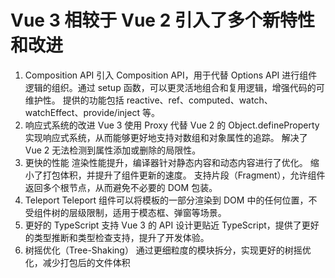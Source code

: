 # Vue 3 相较于 Vue 2 引入了多个新特性和改进

1. Composition API
   引入 Composition API，用于代替 Options API 进行组件逻辑的组织。通过 setup 函数，可以更灵活地组合和复用逻辑，增强代码的可维护性。
   提供的功能包括 reactive、ref、computed、watch、watchEffect、provide/inject 等。
2. 响应式系统的改进
   Vue 3 使用 Proxy 代替 Vue 2 的 Object.defineProperty 实现响应式系统，从而能够更好地支持对数组和对象属性的追踪。
   解决了 Vue 2 无法检测到属性添加或删除的局限性。
3. 更快的性能
   渲染性能提升，编译器针对静态内容和动态内容进行了优化。
   缩小了打包体积，并提升了组件更新的速度。
   支持片段（Fragment），允许组件返回多个根节点，从而避免不必要的 DOM 包装。
4. Teleport
   Teleport 组件可以将模板的一部分渲染到 DOM 中的任何位置，不受组件树的层级限制，适用于模态框、弹窗等场景。
5. 更好的 TypeScript 支持
   Vue 3 的 API 设计更贴近 TypeScript，提供了更好的类型推断和类型检查支持，提升了开发体验。
6. 树摇优化（Tree-Shaking）
   通过更细粒度的模块拆分，实现更好的树摇优化，减少打包后的文件体积
